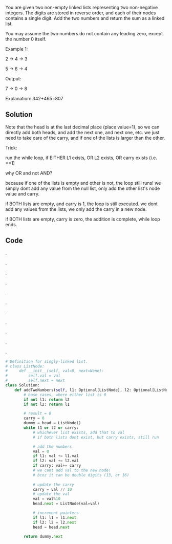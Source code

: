 You are given two non-empty linked lists representing two non-negative integers. The digits are stored in reverse order, and each of their nodes contains a single digit. Add the two numbers and return the sum as a linked list.

You may assume the two numbers do not contain any leading zero, except the number 0 itself.

Example 1:

2 → 4 → 3

5 → 6 → 4

Output:

7 → 0 → 8

Explanation: 342+465=807

## Solution

Note that the head is at the last decimal place (place value=1), so we can directly add both heads, and add the next one, and next one, etc.
we just need to take care of the carry, and if one of the lists is larger than the other.

Trick:

run the while loop, if EITHER L1 exists, OR L2 exists, OR carry exists (i.e. ==1)

why OR and not AND?

because if one of the lists is empty and other is not, the loop still runs! we simply dont add any value from the null list, only add the other list's node value and carry.

if BOTH lists are empty, and carry is 1, the loop is still executed. we dont add any values from the lists, we only add the carry in a new node.

if BOTH lists are empty, carry is zero, the addition is complete, while loop ends.

## Code

.

.


.


.

.

.

.

.


.

.

.



```python
# Definition for singly-linked list.
# class ListNode:
#     def __init__(self, val=0, next=None):
#         self.val = val
#         self.next = next
class Solution:
    def addTwoNumbers(self, l1: Optional[ListNode], l2: Optional[ListNode]) -> Optional[ListNode]:
        # base cases, where either list is 0
        if not l1: return l2
        if not l2: return l1

        # result = 0
        carry = 0
        dummy = head = ListNode()
        while l1 or l2 or carry:
            # whichever list exists, add that to val
            # if both lists dont exist, but carry exists, still run

            # add the numbers
            val = 0
            if l1: val += l1.val
            if l2: val += l2.val
            if carry: val+= carry
            # we cant add val to the new node!
            # bcoz it can be double digits (13, or 16)
            
            # update the carry
            carry = val // 10
            # update the val
            val = val%10
            head.next = ListNode(val=val)

            # increment pointers
            if l1: l1 = l1.next
            if l2: l2 = l2.next
            head = head.next
        
        return dummy.next
```